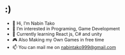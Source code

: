 # :)

- 👋 Hi, I’m Nabin Tako
- 👀 I’m interested in Programing, Game Development
- 🌱 Currently learning React js, C# and unity
- 🎮 Also Making my Own Games in free time
- 📫 You can mail me on nabintako999@gmail.com
